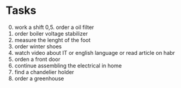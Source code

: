 #      Tasks
0. work a shift
0,5. order a oil filter
1. order boiler voltage stabilizer
2. measure the lenght of the foot
3. order winter shoes
4. watch video about IT or english language or read article on habr
5. orden a front door
6. continue assembling the electrical in home
7. find a chandelier holder
8. order a greenhouse
